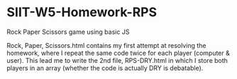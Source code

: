 # SIIT-W5-Homework-RPS
Rock Paper Scissors game using basic JS

Rock, Paper, Scissors.html contains my first attempt at resolving the homework, where I repeat the same code twice for each player (computer & user).
This lead me to write the 2nd file, RPS-DRY.html in which I store both players in an array (whether the code is actually DRY is debatable).
